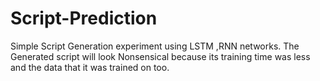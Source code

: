 # Script-Prediction

Simple Script Generation experiment using LSTM ,RNN networks.
The Generated script will look Nonsensical because its training time was less and the data that it was trained on too.
